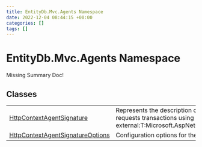 ```yaml
---
title: EntityDb.Mvc.Agents Namespace
date: 2022-12-04 08:44:15 +00:00
categories: []
tags: []
---
```


# EntityDb.Mvc.Agents Namespace
Missing Summary Doc!
## Classes
<table><tr><td><a href='dotnet-entitydb-mvc-agents-httpcontextagentsignature'>HttpContextAgentSignature</a></td><td>
Represents the description of an agent who requests transactions using an
[see external:T:Microsoft.AspNetCore.Http.HttpContext].
</td></tr><tr><td><a href='dotnet-entitydb-mvc-agents-httpcontextagentsignatureoptions'>HttpContextAgentSignatureOptions</a></td><td>
Configuration options for the Http Context agent.
</td></tr></table>
